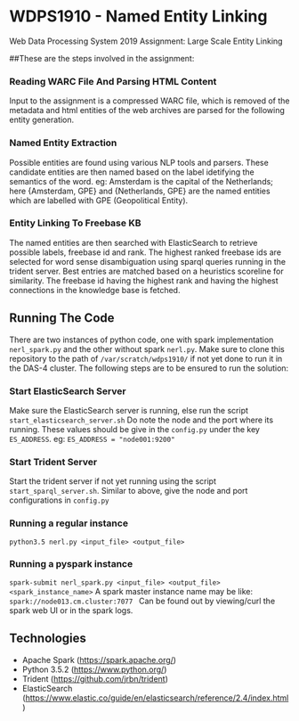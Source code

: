 # WDPS1910 - Named Entity Linking
Web Data Processing System 2019 Assignment: Large Scale Entity Linking

##These are the steps involved in the assignment:

### Reading WARC File And Parsing HTML Content
Input to the assignment is a compressed WARC file, which is removed of the metadata and html entities of the web archives are parsed for the following entity generation.

### Named Entity Extraction
Possible entities are found using various NLP tools and parsers. These candidate entities are then named based on the label idetifying the semantics of the word. eg: Amsterdam is the capital of the Netherlands; here {Amsterdam, GPE} and {Netherlands, GPE} are the named entities which are labelled with GPE (Geopolitical Entity).

### Entity Linking To Freebase KB
The named entities are then searched with ElasticSearch to retrieve possible labels, freebase id and rank. The highest ranked freebase ids are selected for word sense disambiguation using sparql queries running in the trident server.
Best entries are matched based on a heuristics scoreline for similarity. The freebase id having the highest rank and having the highest connections in the knowledge base is fetched.

## Running The Code
There are two instances of python code, one with spark implementation `nerl_spark.py` and the other without spark `nerl.py`.
Make sure to clone this repository to the path of `/var/scratch/wdps1910/` if not yet done to run it in the DAS-4 cluster.
The following steps are to be ensured to run the solution:

### Start ElasticSearch Server
Make sure the ElasticSearch server is running, else run the script `start_elasticsearch_server.sh`
Do note the node and the port where its running.
These values should be give in the `config.py` under the key `ES_ADDRESS`. eg: `ES_ADDRESS = "node001:9200"`

### Start Trident Server
Start the trident server if not yet running using the script `start_sparql_server.sh`.
Similar to above, give the node and port configurations in `config.py`

### Running a regular instance
`python3.5 nerl.py <input_file> <output_file>`

### Running a pyspark instance
`spark-submit nerl_spark.py <input_file> <output_file> <spark_instance_name>`
A spark master instance name may be like: `spark://node013.cm.cluster:7077
`
Can be found out by viewing/curl the spark web UI or in the spark logs.

## Technologies
* Apache Spark (https://spark.apache.org/)
* Python 3.5.2 (https://www.python.org/)
* Trident (https://github.com/jrbn/trident)
* ElasticSearch (https://www.elastic.co/guide/en/elasticsearch/reference/2.4/index.html)